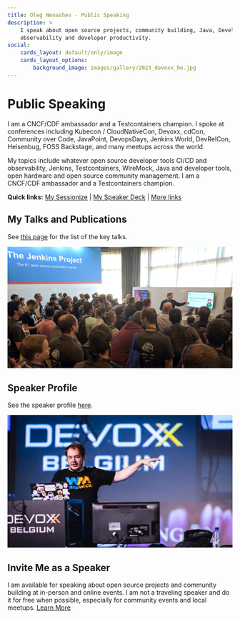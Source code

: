 ```yaml
---
title: Oleg Nenashev - Public Speaking
description: >
    I speak about open source projects, community building, Java, Developer tools,
    observability and developer productivity.
social:
    cards_layout: default/only/image
    cards_layout_options:
        background_image: images/gallery/2023_devoxx_be.jpg
---
```


# Public Speaking

I am a CNCF/CDF ambassador and a Testcontainers champion.
I spoke at conferences including Kubecon / CloudNativeCon, Devoxx, cdCon, Community over Code, JavaPoint,
DevopsDays, Jenkins World, DevRelCon, Heisenbug, FOSS Backstage,
and many meetups across the world.

My topics include whatever open source developer tools CI/CD and observability, Jenkins, Testcontainers, WireMock, Java and developer tools, open hardware and open source community management.
I am a CNCF/CDF ambassador and a Testcontainers champion.

**Quick links:**
[My Sessionize](https://sessionize.com/onenashev) |
[My Speaker Deck](https://speakerdeck.com/onenashev) |
[More links](https://linktr.ee/onenashev)

## My Talks and Publications

See [this page](./talks.md) for the list of the key talks.

![Presentation at Jenkins World](../images/gallery/2017_jenkins_world_2.jpeg)

## Speaker Profile

See the speaker profile [here](./profile.md).

![Presentation at Devoxx BE](../images/gallery/2023_devoxx_be.jpg)

## Invite Me as a Speaker

I am available for speaking about open source projects and community building at in-person and online events.
I am not a traveling speaker and do it for free when possible, especially for community events and local meetups.
[Learn More](./invite-me.md)
